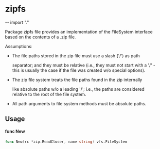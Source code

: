 # zipfs
--
    import "."

Package zipfs file provides an implementation of the FileSystem interface based
on the contents of a .zip file.

Assumptions:

- The file paths stored in the zip file must use a slash ('/') as path

    separator; and they must be relative (i.e., they must not start with
    a '/' - this is usually the case if the file was created w/o special
    options).

- The zip file system treats the file paths found in the zip internally

    like absolute paths w/o a leading '/'; i.e., the paths are considered
    relative to the root of the file system.

- All path arguments to file system methods must be absolute paths.

## Usage

#### func  New

```go
func New(rc *zip.ReadCloser, name string) vfs.FileSystem
```
